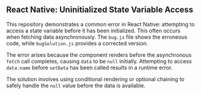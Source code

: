 ## React Native: Uninitialized State Variable Access

This repository demonstrates a common error in React Native: attempting to access a state variable before it has been initialized.  This often occurs when fetching data asynchronously. The `bug.js` file shows the erroneous code, while `bugSolution.js` provides a corrected version. 

The error arises because the component renders before the asynchronous `fetch` call completes, causing `data` to be `null` initially. Attempting to access `data.name` before `setData` has been called results in a runtime error.

The solution involves using conditional rendering or optional chaining to safely handle the `null` value before the data is available.